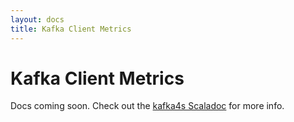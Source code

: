 ```yaml
---
layout: docs
title: Kafka Client Metrics
---
```


# Kafka Client Metrics

Docs coming soon. Check out the [kafka4s Scaladoc](https://www.javadoc.io/doc/com.banno/kafka4s_2.12) for more info.
